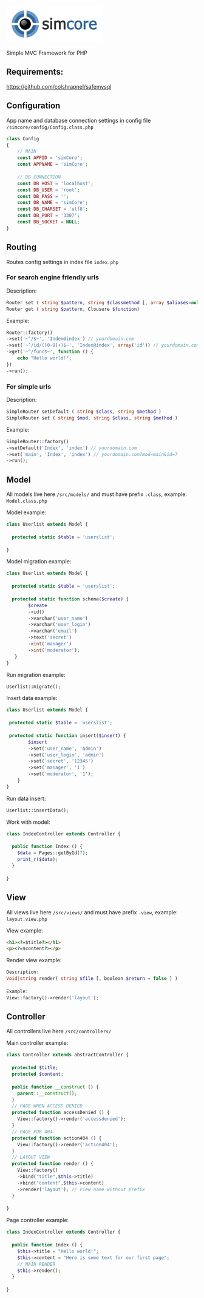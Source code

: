 ![simcore](/images/simCore.gif)

Simple MVC Framework for PHP

## Requirements:
<https://github.com/colshrapnel/safemysql>

## Configuration
App name and database connection settings in config file ```/simcore/config/Config.class.php```
```php
class Config
{
    // MAIN
    const APPID = 'simCore';
    const APPNAME = 'simCore';
    
    // DB CONNECTION
    const DB_HOST = 'localhost';
    const DB_USER = 'root';
    const DB_PASS = '';
    const DB_NAME = 'simCore';
    const DB_CHARSET = 'utf8';
    const DB_PORT = '3307';
    const DB_SOCKET = NULL;
}
```
## Routing
Routes config settings in index file ```index.php```
### For search engine friendly urls
Description:
```php
Router set ( string $pattern, string $classmethod [, array $aliases=null ] )
Router get ( string $pattern, Clousure $function)
```
Example:
```php
Router::factory()
->set('~^/$~', 'Index@index') // yourdomain.com
->set('~^/id/([0-9]+)$~', 'Index@index', array('id')) // yourdomain.com/id/7
->get('~^/func$~', function () {
	echo "Hello world!";
})
->run();
```
### For simple urls 
Description:
```php
SimpleRouter setDefault ( string $class, string $method )
SimpleRouter set ( string $mod, string $class, string $method )
```
Example:
```php
SimpleRouter::factory()
->setDefault('Index', 'index') // yourdomain.com
->set('main', 'Index', 'index') // yourdomain.com?mod=main&id=7
->run();
```

## Model
All models live here ```/src/models/``` and must have prefix ```.class```, example: ```Model.class.php```

Model example:
```php
class Userlist extends Model {

  protected static $table = 'userslist';
  
}
```
Model migration example:
```php
class Userlist extends Model {

  protected static $table = 'userslist';
  
  protected static function schema($create) {
        $create
        ->id()
        ->varchar('user_name')
        ->varchar('user_login')
        ->varchar('email')
        ->text('secret')
        ->int('manager')
        ->int('moderator');
   }
}
```
Run migration example:
```php
Userlist::migrate();
```

Insert data example:
```php
class Userlist extends Model {

 protected static $table = 'userslist';
  
 protected static function insert($insert) {
        $insert
        ->set('user_name', 'Admin')
        ->set('user_login', 'admin')
        ->set('secret', '12345')
        ->set('manager', '1')
        ->set('moderator', '1');
	}
}
```
Run data insert:
```php
Userlist::insertData();
```

Work with model:
```php
class IndexController extends Controller {

  public function Index () {   
    $data = Pages::getById(7);
    print_r($data);
  }
  
}
```

## View
All views live here ```/src/views/``` and must have prefix ```.view```, example: ```layout.view.php```

View example:
```html
<h1><?=$title?></h1>
<p><?=$content?></p>
```
Render view example:
```php
Description:
Void|string render( string $file [, boolean $return = false ] )

Example:
View::factory()->render('layout');
```

## Controller
All controllers live here ```/src/controllers/```

Main controller example:
```php
class Controller extends abstractController {

  protected $title;
  protected $content;
	
  public function __construct () {
    parent::__construct();
  }	
  // PAGE WHEN ACCESS DENIED
  protected function accessDenied () {
    View::factory()->render('accessdenied');
  }
  // PAGE FOR 404
  protected function action404 () {
    View::factory()->render('action404');
  }
  // LAYOUT VIEW
  protected function render () {
    View::factory()
    ->bind("title",$this->title)
    ->bind("content",$this->content)
    ->render('layout'); // view name without prefix
  }

}
```
Page controller example:
```php
class IndexController extends Controller {

  public function Index () {
    $this->title = "Hello world!";
    $this->content = "Here is some text for our first page";
    // MAIN RENDER
    $this->render();
  }
  
}
```
